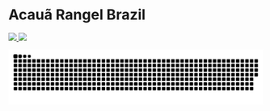 # Acauã Rangel Brazil

<div>
    <a href="https://github.com/Acaua-Rangel">
    <img loading="lazy" height="180em" src="https://github-readme-stats.vercel.app/api/top-langs/?username=Acaua-Rangel&layout=compact&langs_count=7&theme=dracula"/>
    <img loading="lazy" height="180em" src="https://github-readme-stats.vercel.app/api?username=Acaua-Rangel&show_icons=true&theme=dracula&include_all_commits=true&count_private=true"/>
</div>

![Snake animation](https://github.com/Acaua-Rangel/Acaua-Rangel/blob/output/github-contribution-grid-snake.svg)